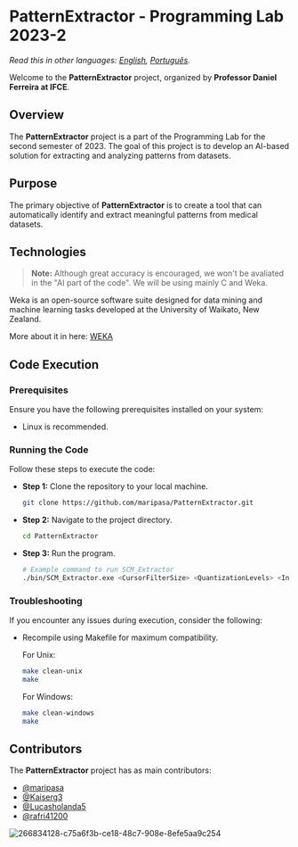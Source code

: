 # PatternExtractor - Programming Lab 2023-2

_Read this in other languages: [English](README.md), [Português](README.br.md)._

Welcome to the **PatternExtractor** project, organized by **Professor Daniel Ferreira at IFCE**.

## Overview
The **PatternExtractor** project is a part of the Programming Lab for the second semester of 2023. The goal of this project is to develop an AI-based solution for extracting and analyzing patterns from datasets.

## Purpose
The primary objective of **PatternExtractor** is to create a tool that can automatically identify and extract meaningful patterns from medical datasets.

## Technologies
> **Note:** Although great accuracy is encouraged, we won't be avaliated in the "AI part of the code".
We will be using mainly C and Weka.

Weka is an open-source software suite designed for data mining and machine learning tasks developed at the University of Waikato, New Zealand.

More about it in here: [WEKA](https://www.cs.waikato.ac.nz/ml/weka/index.html)

## Code Execution

### Prerequisites

Ensure you have the following prerequisites installed on your system:

- Linux is recommended.

### Running the Code

Follow these steps to execute the code:

- **Step 1:** Clone the repository to your local machine.

    ```bash
    git clone https://github.com/maripasa/PatternExtractor.git
    ```

- **Step 2:** Navigate to the project directory.

    ```bash
    cd PatternExtractor
    ```
   
- **Step 3:** Run the program.

    ```bash
    # Example command to run SCM_Extractor
    ./bin/SCM_Extractor.exe <CursorFilterSize> <QuantizationLevels> <InputDirectory> <OutputDirectory>
    ```

### Troubleshooting

If you encounter any issues during execution, consider the following:

- Recompile using Makefile for maximum compatibility.

    For Unix:
    ```bash
    make clean-unix
    make
    ```
    For Windows:
    ```bash
    make clean-windows
    make
    ```


## Contributors

The **PatternExtractor** project has as main contributors:

- [@maripasa](https://github.com/maripasa)
- [@Kaiserg3](https://github.com/Kaiserg3)
- [@Lucasholanda5](https://github.com/Lucasholanda5)
- [@rafri41200](https://github.com/rafri41200)

![266834128-c75a6f3b-ce18-48c7-908e-8efe5aa9c254](https://github.com/maripasa/PatternExtractor/assets/123270648/be891264-39b2-4ff1-9551-bb95f52ce82c)
